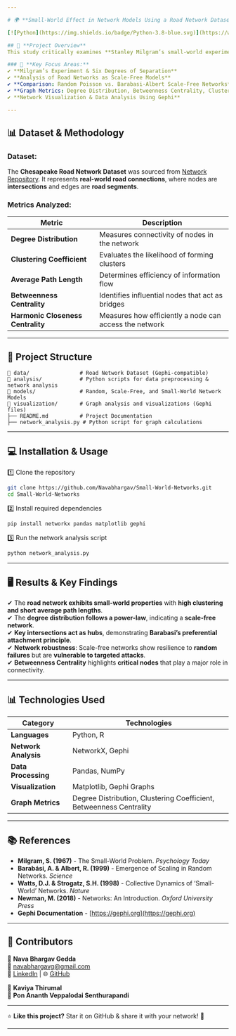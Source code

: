 ```yaml
---

# 🌍 **Small-World Effect in Network Models Using a Road Network Dataset**  

[![Python](https://img.shields.io/badge/Python-3.8-blue.svg)](https://www.python.org/) [![Network Science](https://img.shields.io/badge/Network%20Analysis-Gephi-green)](https://gephi.org/) [![Complex Networks](https://img.shields.io/badge/Complex%20Networks-Analysis-orange)]  

## 📌 **Project Overview**  
This study critically examines **Stanley Milgram’s small-world experiment** and investigates the **small-world effect** in different **network models** using a **real-world road network dataset**. The project applies **network science principles** to analyze the structure, connectivity, and properties of **random networks, scale-free networks (Barabasi-Albert model), and small-world networks (Watts-Strogatz model)** in comparison to real road networks.  

### 🔹 **Key Focus Areas:**  
✔ **Milgram’s Experiment & Six Degrees of Separation**  
✔ **Analysis of Road Networks as Scale-Free Models**  
✔ **Comparison: Random Poisson vs. Barabasi-Albert Scale-Free Networks**  
✔ **Graph Metrics: Degree Distribution, Betweenness Centrality, Clustering Coefficient**  
✔ **Network Visualization & Data Analysis Using Gephi**  

---
```


## 📊 **Dataset & Methodology**  
### **Dataset:**  
The **Chesapeake Road Network Dataset** was sourced from [Network Repository](https://networkrepository.com). It represents **real-world road connections**, where nodes are **intersections** and edges are **road segments**.

### **Metrics Analyzed:**  
| Metric | Description |
|--------|------------|
| **Degree Distribution** | Measures connectivity of nodes in the network |
| **Clustering Coefficient** | Evaluates the likelihood of forming clusters |
| **Average Path Length** | Determines efficiency of information flow |
| **Betweenness Centrality** | Identifies influential nodes that act as bridges |
| **Harmonic Closeness Centrality** | Measures how efficiently a node can access the network |

---

## 📁 **Project Structure**  
```
📂 data/                # Road Network Dataset (Gephi-compatible)
📂 analysis/            # Python scripts for data preprocessing & network analysis
📂 models/              # Random, Scale-Free, and Small-World Network Models
📂 visualization/       # Graph analysis and visualizations (Gephi files)
├── README.md          # Project Documentation
├── network_analysis.py # Python script for graph calculations
```

---

## 💻 **Installation & Usage**  
1️⃣ Clone the repository  
```sh
git clone https://github.com/Navabhargav/Small-World-Networks.git  
cd Small-World-Networks  
```  
2️⃣ Install required dependencies  
```sh
pip install networkx pandas matplotlib gephi  
```  
3️⃣ Run the network analysis script  
```sh
python network_analysis.py  
```  

---

## 🖥️ **Results & Key Findings**  
✔ The **road network exhibits small-world properties** with **high clustering and short average path lengths**.  
✔ The **degree distribution follows a power-law**, indicating a **scale-free network**.  
✔ **Key intersections act as hubs**, demonstrating **Barabasi’s preferential attachment principle**.  
✔ **Network robustness**: Scale-free networks show resilience to **random failures** but are **vulnerable to targeted attacks**.  
✔ **Betweenness Centrality** highlights **critical nodes** that play a major role in connectivity.  

---

## 📊 **Technologies Used**  
| **Category** | **Technologies** |
|-------------|-----------------|
| **Languages** | Python, R |
| **Network Analysis** | NetworkX, Gephi |
| **Data Processing** | Pandas, NumPy |
| **Visualization** | Matplotlib, Gephi Graphs |
| **Graph Metrics** | Degree Distribution, Clustering Coefficient, Betweenness Centrality |

---

## 📚 **References**  
- **Milgram, S. (1967)** - The Small-World Problem. *Psychology Today*  
- **Barabási, A. & Albert, R. (1999)** - Emergence of Scaling in Random Networks. *Science*  
- **Watts, D.J. & Strogatz, S.H. (1998)** - Collective Dynamics of ‘Small-World’ Networks. *Nature*  
- **Newman, M. (2018)** - Networks: An Introduction. *Oxford University Press*  
- **Gephi Documentation** - [https://gephi.org](https://gephi.org)  

---

## 🤝 **Contributors**  
👤 **Nava Bhargav Gedda**  
📩 [navabhargavg@gmail.com](mailto:navabhargavg@gmail.com)  
🔗 [LinkedIn](https://linkedin.com/in/nava-bhargav-gedda-4a4a30151) | 🌐 [GitHub](https://github.com/Navabhargav)  

👤 **Kaviya Thirumal**  
👤 **Pon Ananth Veppalodai Senthurapandi**  

---

⭐ **Like this project?** Star it on GitHub & share it with your network! 🚀  

---
